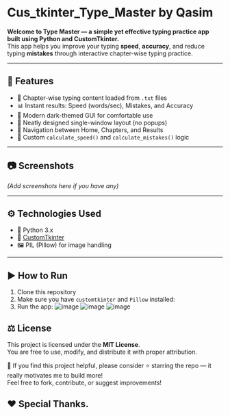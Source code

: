 # Cus_tkinter_Type_Master by Qasim

**Welcome to Type Master — a simple yet effective typing practice app built using Python and CustomTkinter.**<br>
This app helps you improve your typing **speed**, **accuracy**, and reduce typing **mistakes** through interactive chapter-wise typing practice.

---

## 🚀 Features
- 🧠 Chapter-wise typing content loaded from `.txt` files<br>
- 📊 Instant results: Speed (words/sec), Mistakes, and Accuracy<br>
- 🌙 Modern dark-themed GUI for comfortable use<br>
- 📂 Neatly designed single-window layout (no popups)<br>
- 🔁 Navigation between Home, Chapters, and Results<br>
- 🧪 Custom `calculate_speed()` and `calculate_mistakes()` logic<br>

---

## 📷 Screenshots
*(Add screenshots here if you have any)*

---

## ⚙️ Technologies Used
- 🐍 Python 3.x<br>
- 🎨 [CustomTkinter](https://github.com/TomSchimansky/CustomTkinter)<br>
- 🖼️ PIL (Pillow) for image handling<br>

---

## ▶️ How to Run
1. Clone this repository<br>
2. Make sure you have `customtkinter` and `Pillow` installed:
3. Run the app:
![image](https://github.com/user-attachments/assets/06b54648-876b-4317-aee2-e07f9d5c6d18)
![image](https://github.com/user-attachments/assets/b8bdd36e-f2e2-4b53-9dc4-8af0d54d552c)
![image](https://github.com/user-attachments/assets/6bac287d-dc25-446f-912d-9b761136aa4e)

## ⚖️ License
This project is licensed under the **MIT License**.<br>
You are free to use, modify, and distribute it with proper attribution.

📢 If you find this project helpful, please consider ⭐ starring the repo — it really motivates me to build more!<br>
Feel free to fork, contribute, or suggest improvements!
## ❤️ Special Thanks.





